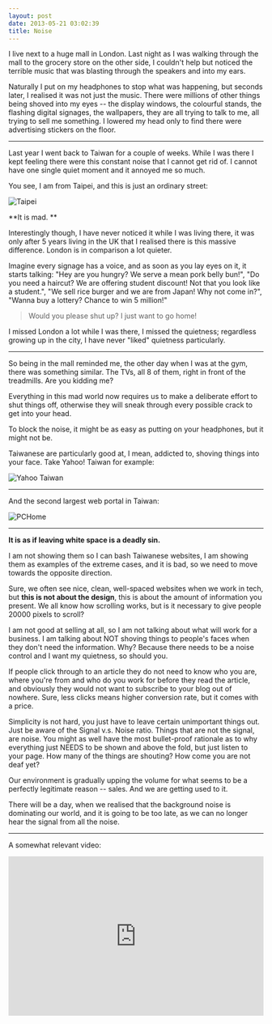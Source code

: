 ```yaml
---
layout: post
date: 2013-05-21 03:02:39
title: Noise
---
```


I live next to a huge mall in London. Last night as I was walking through the mall to the grocery store on the other side, I couldn't help but noticed the terrible music that was blasting through the speakers and into my ears. 

Naturally I put on my headphones to stop what was happening, but seconds later, I realised it was not just the music. There were millions of other things being shoved into my eyes -- the display windows, the colourful stands, the flashing digital signages, the wallpapers, they are all trying to talk to me, all trying to sell me something. I lowered my head only to find there were advertising stickers on the floor.

---

Last year I went back to Taiwan for a couple of weeks. While I was there I kept feeling there were this constant noise that I cannot get rid of. I cannot have one single quiet moment and it annoyed me so much.

You see, I am from Taipei, and this is just an ordinary street:

![Taipei](/images/13052101.jpg)

**It is mad. **

Interestingly though, I have never noticed it while I was living there, it was only after 5 years living in the UK that I realised there is this massive difference. London is in comparison a lot quieter. 

Imagine every signage has a voice, and as soon as you lay eyes on it, it starts talking: "Hey are you hungry? We serve a mean pork belly bun!", "Do you need a haircut? We are offering student discount! Not that you look like a student.", "We sell rice burger and we are from Japan! Why not come in?", "Wanna buy a lottery? Chance to win 5 million!" 

> Would you please shut up? I just want to go home!

I missed London a lot while I was there, I missed the quietness; regardless growing up in the city, I have never "liked" quietness  particularly.

---

So being in the mall reminded me, the other day when I was at the gym, there was something similar. The TVs, all 8 of them, right in front of the treadmills. Are you kidding me?

Everything in this mad world now requires us to make a deliberate effort to shut things off, otherwise they will sneak through every possible crack to get into your head. 

To block the noise, it might be as easy as putting on your headphones, but it might not be.

Taiwanese are particularly good at, I mean, addicted to, shoving things into your face. Take Yahoo! Taiwan for example: 

![Yahoo Taiwan](/images/13052102.png)

---

And the second largest web portal in Taiwan:

![PCHome](/images/13052104.png)

---

**It is as if leaving white space is a deadly sin.**

I am not showing them so I can bash Taiwanese websites, I am showing them as examples of the extreme cases, and it is bad, so we need to move towards the opposite direction.

Sure, we often see nice, clean, well-spaced websites when we work in tech, but **this is not about the design**, this is about the amount of information you present. We all know how scrolling works, but is it necessary to give people 20000 pixels to scroll?

I am not good at selling at all, so I am not talking about what will work for a business. I am talking about NOT shoving things to people's faces when they don't need the information. Why? Because there needs to be a noise control and I want my quietness, so should you.

If people click through to an article they do not need to know who you are, where you're from and who do you work for before they read the article, and obviously they would not want to subscribe to your blog out of nowhere. Sure, less clicks means higher conversion rate, but it comes with a price.

Simplicity is not hard, you just have to leave certain unimportant things out. Just be aware of the Signal v.s. Noise ratio. Things that are not the signal, are noise. You might as well have the most bullet-proof rationale as to why everything just NEEDS to be shown and above the fold, but just listen to your page. How many of the things are shouting? How come you are not deaf yet?

Our environment is gradually upping the volume for what seems to be a perfectly legitimate reason -- sales. And we are getting used to it.

There will be a day, when we realised that the background noise is dominating our world, and it is going to be too late, as we can no longer hear the signal from all the noise.

---

A somewhat relevant video:

<iframe width="100%" height="315" src="http://www.youtube.com/embed/N5WurXNec7E" frameborder="0" allowfullscreen></iframe>

<br />
